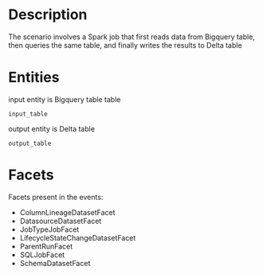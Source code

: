 # Description

The scenario involves a Spark job that first reads data from Bigquery table, then queries the same table, and finally writes the results to Delta table

# Entities

input entity is Bigquery table table

`input_table`

output entity is Delta table

`output_table`

# Facets

Facets present in the events:

- ColumnLineageDatasetFacet
- DatasourceDatasetFacet
- JobTypeJobFacet
- LifecycleStateChangeDatasetFacet
- ParentRunFacet
- SQLJobFacet
- SchemaDatasetFacet